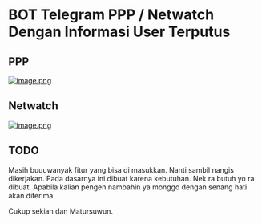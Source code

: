 # BOT Telegram PPP / Netwatch Dengan Informasi User Terputus
## PPP
[![image.png](https://i.postimg.cc/FsHfnsGf/image.png)](https://postimg.cc/bd4NZP78)
## Netwatch
[![image.png](https://i.postimg.cc/gJKJNfZq/image.png)](https://postimg.cc/5Y6btKp6)
## TODO
Masih buuuwanyak fitur yang bisa di masukkan. Nanti sambil nangis dikerjakan.
Pada dasarnya ini dibuat karena kebutuhan. Nek ra butuh yo ra dibuat.
Apabila kalian pengen nambahin ya monggo dengan senang hati akan diterima.

Cukup sekian dan Matursuwun.

